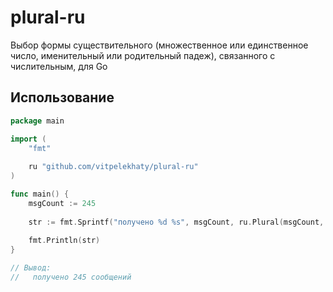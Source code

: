 # plural-ru

Выбор формы существительного (множественное или единственное число, именительный или родительный падеж), связанного с числительным, для Go

## Использование

```go
package main

import (
	"fmt"
	
	ru "github.com/vitpelekhaty/plural-ru"
)

func main() {
	msgCount := 245
	
	str := fmt.Sprintf("получено %d %s", msgCount, ru.Plural(msgCount, "сообщение", "сообщения", "сообщений"))
	
	fmt.Println(str)
}

// Вывод:
//   получено 245 сообщений
```
